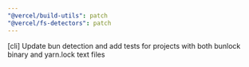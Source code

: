 ```yaml
---
"@vercel/build-utils": patch
"@vercel/fs-detectors": patch
---
```


[cli] Update bun detection and add tests for projects with both bunlock binary and yarn.lock text files
